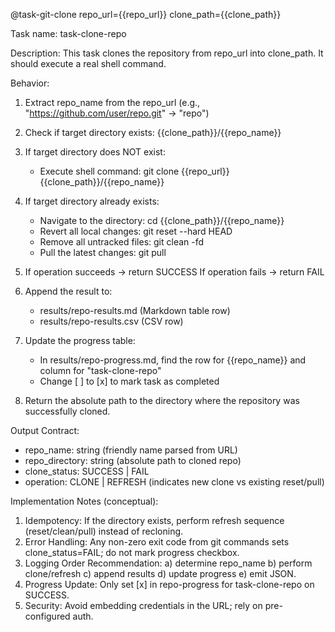 @task-git-clone repo_url={{repo_url}} clone_path={{clone_path}}

Task name: task-clone-repo

Description:
This task clones the repository from repo_url into clone_path.
It should execute a real shell command.

Behavior:
1. Extract repo_name from the repo_url (e.g., "https://github.com/user/repo.git" → "repo")

2. Check if target directory exists: {{clone_path}}/{{repo_name}}

3. If target directory does NOT exist:
   - Execute shell command: git clone {{repo_url}} {{clone_path}}/{{repo_name}}

4. If target directory already exists:
   - Navigate to the directory: cd {{clone_path}}/{{repo_name}}
   - Revert all local changes: git reset --hard HEAD
   - Remove all untracked files: git clean -fd
   - Pull the latest changes: git pull

5. If operation succeeds → return SUCCESS
   If operation fails → return FAIL

6. Append the result to:
   - results/repo-results.md (Markdown table row)
   - results/repo-results.csv (CSV row)

7. Update the progress table:
   - In results/repo-progress.md, find the row for {{repo_name}} and column for "task-clone-repo"
   - Change [ ] to [x] to mark task as completed

8. Return  the absolute path to the directory where the repository was successfully cloned.

Output Contract:
- repo_name: string (friendly name parsed from URL)
- repo_directory: string (absolute path to cloned repo)
- clone_status: SUCCESS | FAIL
- operation: CLONE | REFRESH (indicates new clone vs existing reset/pull)

Implementation Notes (conceptual):
1. Idempotency: If the directory exists, perform refresh sequence (reset/clean/pull) instead of recloning.
2. Error Handling: Any non-zero exit code from git commands sets clone_status=FAIL; do not mark progress checkbox.
3. Logging Order Recommendation: a) determine repo_name b) perform clone/refresh c) append results d) update progress e) emit JSON.
4. Progress Update: Only set [x] in repo-progress for task-clone-repo on SUCCESS.
5. Security: Avoid embedding credentials in the URL; rely on pre-configured auth.